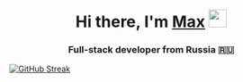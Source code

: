 <h1 align="center">Hi there, I'm <a href="https://t.me/callmeyungpluxury" target="_blank">Max</a> 
<img src="https://github.com/blackcater/blackcater/raw/main/images/Hi.gif" height="32"/></h1>
<h3 align="center">Full-stack developer from Russia 🇷🇺</h3>

[![GitHub Streak](https://streak-stats.demolab.com?user=yungpluxury&theme=dark&hide_border=true&mode=weekly&card_width=846)](https://git.io/streak-stats)
